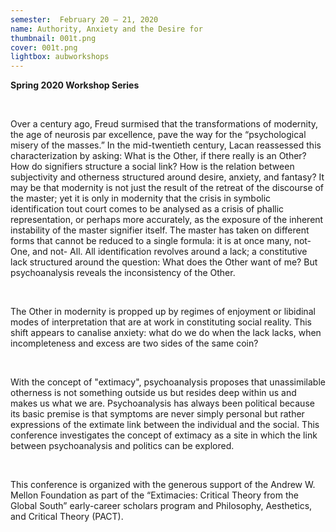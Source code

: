```yaml
---
semester:  February 20 – 21, 2020
name: Authority, Anxiety and the Desire for
thumbnail: 001t.png
cover: 001t.png
lightbox: aubworkshops
---
```


**Spring 2020 Workshop Series**

<br>

Over a century ago, Freud surmised that the transformations of modernity, the age of neurosis par excellence, pave the way for the “psychological misery of the masses.” In the mid-twentieth century, Lacan reassessed this characterization by asking: What is the Other, if there really is an Other? How do signifiers structure a social link? How is the relation between subjectivity and otherness structured around desire, anxiety, and fantasy? It may be that modernity is not just the result of the retreat of the discourse of the master; yet it is only in modernity that the crisis in symbolic identification tout court comes to be analysed as a crisis of phallic representation, or perhaps more accurately, as the exposure of the inherent instability of the master signifier itself. The master has taken on different forms that cannot be reduced to a single formula: it is at once many, not-One, and not- All. All identification revolves around a lack; a constitutive lack structured around the question: What does the Other want of me? But psychoanalysis reveals the inconsistency of the Other.

<br>

The Other in modernity is propped up by regimes of enjoyment or libidinal modes of interpretation that are at work in constituting social reality. This shift appears to canalise anxiety: what do we do when the lack lacks, when incompleteness and excess are two sides of the same coin?

<br>

With the concept of "extimacy", psychoanalysis proposes that unassimilable otherness is not something outside us but resides deep within us and makes us what we are. Psychoanalysis has always been political because its basic premise is that symptoms are never simply personal but rather expressions of the extimate link between the individual and the social. This conference investigates the concept of extimacy as a site in which the link between psychoanalysis and politics can be explored.

<br>

This conference is organized with the generous support of the Andrew W. Mellon Foundation as part of the “Extimacies: Critical Theory from the Global South” early-career scholars program and Philosophy, Aesthetics, and Critical Theory (PACT).

<br>

